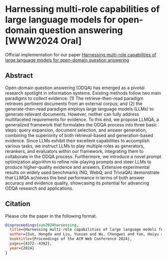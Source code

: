 # Harnessing multi-role capabilities of large language models for open-domain question answering [WWW2024 **Oral**]  

Official implementation for our paper [Harnessing multi-role capabilities of large language models for open-domain question answering](https://arxiv.org/abs/2403.05217)

## Abstract

Open-domain question answering (ODQA) has emerged as a pivotal research spotlight in information systems. Existing methods follow two main paradigms to collect evidence: (1) The retrieve-then-read paradigm retrieves pertinent documents from an external corpus; and (2) the generate-then-read paradigm employs large language models (LLMs) to generate relevant documents. However, neither
can fully address multifaceted requirements for evidence. To this end, we propose LLMQA, a generalized framework that formulates the ODQA process into three basic steps: query expansion, document selection, and answer generation, combining the superiority of both retrieval-based and generation-based evidence. Since LLMs exhibit their excellent capabilities to accomplish various tasks, we instruct LLMs to play multiple roles as generators, rerankers, and evaluators within our framework, integrating them to collaborate in the ODQA process. Furthermore, we introduce a novel prompt optimization algorithm to refine role-playing prompts and steer LLMs to produce higher-quality evidence and answers. Extensive experimental results on widely used benchmarks (NQ, WebQ, and TriviaQA) demonstrate that LLMQA achieves the best performance in terms of both answer accuracy and evidence quality, showcasing its potential for advancing ODQA research and applications.

## Citation

Please cite the paper in the following format.

```bibtex
@inproceedings{sun2024harnessing,
  title={Harnessing multi-role capabilities of large language models for open-domain question answering},
  author={Sun, Hongda and Liu, Yuxuan and Wu, Chengwei and Yan, Haiyu and Tai, Cheng and Gao, Xin and Shang, Shuo and Yan, Rui},
  booktitle={Proceedings of the ACM Web Conference 2024},
  pages={4372--4382},
  year={2024}
}
```
